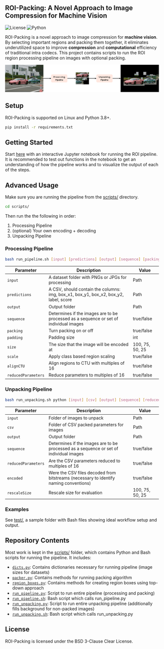 ## ROI-Packing: A Novel Approach to Image Compression for Machine Vision

![License](https://img.shields.io/badge/license-BSD--3--Clause--Clear-blue)
![Python](https://img.shields.io/badge/python-3.8+-blue)

ROI-Packing is a novel approach to image compression for **machine vision**. By selecting important regions and packing them together, it eliminates underutilized space to improve **compression** and **computational** efficiency of traditional intra codecs. This project contains scripts to run the ROI region processing pipeline on images with optional packing.

![Pipeline](.github/figure.svg)

## Setup

ROI-Packing is supported on Linux and Python 3.8+.

```sh
pip install -r requirements.txt
```

## Getting Started

Start [here](notebook/pipeline.ipynb) with an interactive Jupyter notebook for running the ROI pipeline. It is recommended to test out functions in the 
notebook to get an understanding of how the pipeline works and to visualize the output of each of the steps.

## Advanced Usage

Make sure you are running the pipeline from the [scripts/](scripts/) directory.

```sh
cd scripts/
```

Then run the the following in order:

1. Processing Pipeline
2. (optional) Your own encoding + decoding
3. Unpacking Pipeline

### Processing Pipeline

```sh
bash run_pipeline.sh [input] [predictions] [output] [sequence] [packing] [padding] [size] [scale] [alignCTU] [reducedParameters]
```

| Parameter           | Description                                                                            | Value           |
|---------------------|----------------------------------------------------------------------------------------|-----------------|
| `input`             | A dataset folder with PNGs or JPGs for processing                                      | Path            |
| `predictions`       | A CSV, should contain the columns: img, box_x1, box_y1, box_x2, box_y2, label, score   | Path            |
| `output`            | Output folder                                                                          | Path            |
| `sequence`          | Determines if the images are to be processed as a sequence or set of individual images | true/false      |
| `packing`           | Turn packing on or off                                                                 | true/false      |
| `padding`           | Padding size                                                                           | int             |
| `size`              | The size that the image will be encoded at                                             | 100, 75, 50, 25 |
| `scale`             | Apply class based region scaling                                                       | true/false      |
| `alignCTU`          | Align regions to CTU with multiples of 16                                              | true/false      |
| `reducedParameters` | Reduce parameters to multiples of 16                                                   | true/false      |

### Unpacking Pipeline

```sh
bash run_unpacking.sh python [input] [csv] [output] [sequence] [reducedParameters] [encoded] [rescaleSize]
```

| Parameter           | Description                                                                            | Value           |
|---------------------|----------------------------------------------------------------------------------------|-----------------|
| `input`             | Folder of images to unpack                                                             | Path            |
| `csv`               | Folder of CSV packed parameters for images                                             | Path            |
| `output`            | Output folder                                                                          | Path            |
| `sequence`          | Determines if the images are to be processed as a sequence or set of individual images | true/false      |
| `reducedParameters` | Are the CSV parameters reduced to multiples of 16                                      | true/false      |
| `encoded`           | Were the CSV files decoded from bitstreams (necessary to identify naming conventions)  | true/false      |
| `rescaleSize`       | Rescale size for evaluation                                                            | 100, 75, 50, 25 |

### Examples

See [test/](test/), a sample folder with Bash files showing ideal workflow setup and output.

## Repository Contents

Most work is kept in the [scripts/](scripts/) folder, which contains Python and Bash scripts for running the pipeline. It includes:
* [`dicts.py`](scripts/dicts.py): Contains dictionaries necessary for running pipeline (image sizes for datasets)
* [`packer.py`](scripts/packer.py): Contains methods for running packing algorithm
* [`region_boxes.py`](scripts/region_boxes.py): Contains methods for creating region boxes using top-down approach
* [`run_pipeline.py`](scripts/run_pipeline.py): Script to run entire pipeline (processing and packing)
* [`run_pipeline.sh`](scripts/run_pipeline.sh): Bash script which calls run_pipeline.py
* [`run_unpacking.py`](scripts/run_unpacking.py): Script to run entire unpacking pipeline (additionally fills background for non-packed images)
* [`run_unpacking.sh`](scripts/run_unpacking.sh): Bash script which calls run_unpacking.py

## License

ROI-Packing is licensed under the BSD 3-Clause Clear License.
